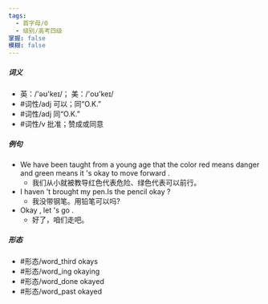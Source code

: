 ```yaml
---
tags:
  - 首字母/O
  - 级别/高考四级
掌握: false
模糊: false
---
```

##### 词义
- 英：/'əʊ'keɪ/； 美：/'oʊ'keɪ/
- #词性/adj  可以；同“O.K.”
- #词性/adj  同“O.K.”
- #词性/v  批准；赞成或同意
##### 例句
- We have been taught from a young age that the color red means danger and green means it 's okay to move forward .
	- 我们从小就被教导红色代表危险、绿色代表可以前行。
- I haven 't brought my pen.Is the pencil okay ?
	- 我没带钢笔。用铅笔可以吗?
- Okay , let 's go .
	- 好了，咱们走吧。
##### 形态
- #形态/word_third okays
- #形态/word_ing okaying
- #形态/word_done okayed
- #形态/word_past okayed
